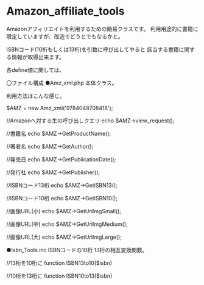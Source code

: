 # Amazon_affiliate_tools

Amazonアフィリエイトを利用するための簡易クラスです。
利用用途的に書籍に限定していますが、改造でどうとでもなるかと。

ISBNコード(10桁もしくは13桁)を引数に呼び出してやると
該当する書籍に関する情報が取得出来ます。

各define値に関しては、

〇ファイル構成
●Amz_xml.php
 本体クラス。

 利用方法はこんな感じ。

$AMZ = new Amz_xml('9784048708418');

//Amazonへ対する生の呼び出しクエリ
echo $AMZ->view_request();

//書籍名
echo $AMZ->GetProductName();

//著者名
echo $AMZ->GetAuthor();

//発売日
echo $AMZ->GetPublicationDate();

//発行社
echo $AMZ->GetPublisher();

//ISBNコード13桁
echo $AMZ->GetISBN13();

//ISBNコード10桁
echo $AMZ->GetISBN10();

//画像URL(小)
echo $AMZ->GetUrlImgSmall();

//画像URL(中)
echo $AMZ->GetUrlImgMedium();

//画像URL(大)
echo $AMZ->GetUrlImgLarge();

●Isbn_Tools.inc
ISBNコードの10桁 13桁の相互変換関数。

//13桁を10桁に
function ISBN13to10($isbn)

//10桁を13桁に
function ISBN10to13($isbn)

